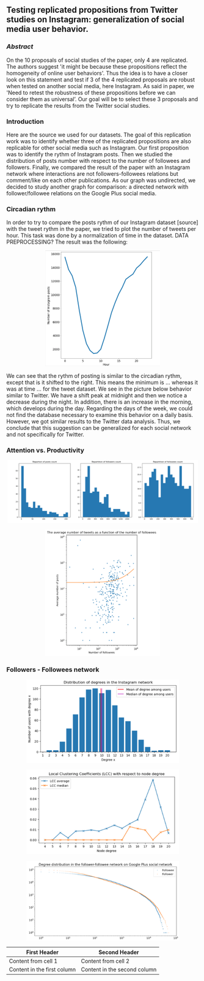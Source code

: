 ## Testing replicated propositions from Twitter studies on Instagram: generalization of social media user behavior.



### ***Abstract***

On the 10 proposals of social studies of the paper, only 4 are replicated. The authors suggest 'it might be because these propositions reflect the homogeneity of online user behaviors'. Thus the idea is to have a closer look on this statement and test if 3 of the 4 replicated proposals are robust when tested on another social media, here Instagram. As said in paper, we 'Need to retest the robustness of these propositions before we can consider them as universal’. Our goal will be to select these 3 proposals and try to replicate the results from the Twitter social studies.

### Introduction

Here are the source we used for our datasets. The goal of this replication work was to identify whether three of the replicated propositions are also replicable for other social media such as Instagram. Our first proposition was to identify the rythm of Instagram posts. Then we studied the distribution of posts number with respect to the number of followees and followers. Finally, we compared the result of the paper with an Instagram network where interactions are not followers-followees relations but comment/like on each other publications. As our graph was undirected, we decided to study another graph for comparison: a directed network with follower/followee relations on the Google Plus social media.

### Circadian rythm

In order to try to compare the posts rythm of our Instagram dataset [source] with the tweet rythm in the paper, we tried to plot the number of tweets per hour. This task was done by a normalization of time in the dataset. DATA PREPROCESSING? The result was the following:

<p align="center">
<img src="./CR.PNG" width="300" />
 </p>

We can see that the rythm of posting is similar to the circadian rythm, except that is it shifted to the right. This means the minimum is ... whereas it was at time ... for the tweet dataset.
We see in the picture below behavior similar to Twitter. We have a shift peak at midnight and then we notice a decrease during the night. In addition, there is an increase in the morning, which develops during the day. 
Regarding the days of the week, we could not find the database necessary to examine this behavior on a daily basis. 
However, we got similar results to the Twitter data analysis. Thus, we conclude that this suggestion can be generalized for each social network and not specifically for Twitter. 


 ### Attention vs. Productivity
 
<p align="center">
<img src="./AP4.png" width="500" />
 </p>
 
 <p align="center">
<img src="./AP1.png" width="300" />
 </p>


### Followers - Followees network

<p align="center">
<img src="./FF2.png" width="400" />
 </p>
 
 <p align="center">
<img src="./FF1.png" width="400" />
 </p>

<p align="center">
<img src="./FF.png" width="400" />
 </p>



First Header | Second Header
------------ | -------------
Content from cell 1 | Content from cell 2
Content in the first column | Content in the second column
